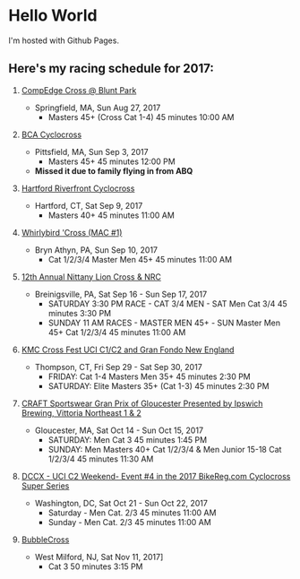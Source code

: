 # Hello World

I'm hosted with Github Pages.

## Here's my racing schedule for 2017:
1. [CompEdge Cross @ Blunt Park](https://www.bikereg.com/35565)
    * Springfield, MA, Sun Aug 27, 2017
        * Masters 45+ (Cross Cat 1-4)	45 minutes	10:00 AM	

1. [BCA Cyclocross](https://www.bikereg.com/35310)
    * Pittsfield, MA, Sun Sep 3, 2017
        * Masters 45+	45 minutes	12:00 PM
    * **Missed it due to family flying in from ABQ**

1. [Hartford Riverfront Cyclocross](https://www.bikereg.com/35718)
    * Hartford, CT, Sat Sep 9, 2017
        * Masters 40+	45 minutes	11:00 AM

1. [Whirlybird 'Cross (MAC #1)](https://www.bikereg.com/34481)
    * Bryn Athyn, PA, Sun Sep 10, 2017
        * Cat 1/2/3/4 Master Men 45+	45 minutes	11:00 AM

1. [12th Annual Nittany Lion Cross & NRC](https://www.bikereg.com/12th-annual-nittany-lion-cross)
    * Breinigsville, PA, Sat Sep 16 - Sun Sep 17, 2017
        * SATURDAY 3:30 PM RACE - CAT 3/4 MEN - SAT Men Cat 3/4	45 minutes	3:30 PM
        * SUNDAY 11 AM RACES - MASTER MEN 45+ - SUN Master Men 45+ Cat 1/2/3/4	45 minutes	11:00 AM

1. [KMC Cross Fest UCI C1/C2 and Gran Fondo New England](https://www.bikereg.com/35789)
    * Thompson, CT, Fri Sep 29 - Sat Sep 30, 2017
        * FRIDAY: Cat 1-4 Masters Men 35+	45 minutes	2:30 PM
        * SATURDAY: Elite Masters 35+ (Cat 1-3)	45 minutes	2:30 PM

1. [CRAFT Sportswear Gran Prix of Gloucester Presented by Ipswich Brewing, Vittoria Northeast 1 & 2](https://www.bikereg.com/35020)
    * Gloucester, MA, Sat Oct 14 - Sun Oct 15, 2017
        * SATURDAY: Men Cat 3	45 minutes	1:45 PM
        * SUNDAY: Men Masters 40+ Cat 1/2/3/4 & Men Junior 15-18 Cat 1/2/3/4	45 minutes	11:30 AM

1. [DCCX - UCI C2 Weekend- Event #4 in the 2017 BikeReg.com Cyclocross Super Series](https://www.bikereg.com/35984)
    * Washington, DC, Sat Oct 21 - Sun Oct 22, 2017
        * Saturday - Men Cat. 2/3	45 minutes	11:00 AM
        * Sunday - Men Cat. 2/3	45 minutes	11:00 AM

1. [BubbleCross](https://www.bikereg.com/bubblecross)
    * West Milford, NJ, Sat Nov 11, 2017]
        * Cat 3	50 minutes	3:15 PM
